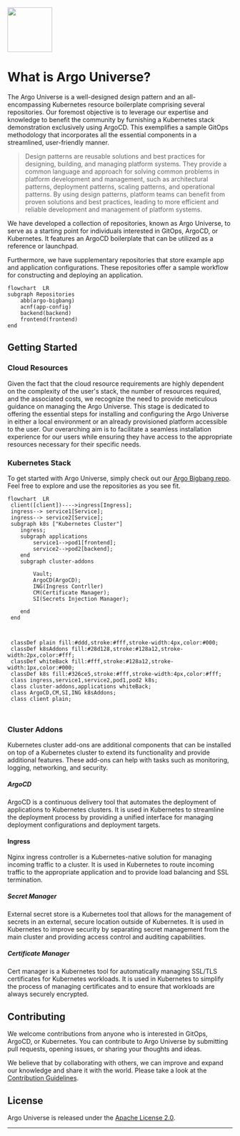 <img src="https://cncf-branding.netlify.app/img/projects/argo/horizontal/color/argo-horizontal-color.png" height="100" alt="" />

# What is Argo Universe?

The Argo Universe is a well-designed design pattern and an all-encompassing Kubernetes resource boilerplate comprising several repositories. Our foremost objective is to leverage our expertise and knowledge to benefit the community by furnishing a Kubernetes stack demonstration exclusively using ArgoCD. This exemplifies a sample GitOps methodology that incorporates all the essential components in a streamlined, user-friendly manner.

>Design patterns are reusable solutions and best practices for designing, building, and managing platform systems. They provide a common language and approach for solving common problems in platform development and management, such as architectural patterns, deployment patterns, scaling patterns, and operational patterns. By using design patterns, platform teams can benefit from proven solutions and best practices, leading to more efficient and reliable development and management of platform systems.

    
We have developed a collection of repositories, known as Argo Universe, to serve as a starting point for individuals interested in GitOps, ArgoCD, or Kubernetes. It features an ArgoCD boilerplate that can be utilized as a reference or launchpad.

Furthermore, we have supplementary repositories that store example app and application configurations. These repositories offer a sample workflow for constructing and deploying an application.

``` mermaid
flowchart  LR
subgraph Repositories
    abb(argo-bigbang) 
    acnf(app-config) 
    backend(backend)
    frontend(frontend)
end

```

## Getting Started
 
### Cloud Resources

Given the fact that the cloud resource requirements are highly dependent on the complexity of the user's stack, the number of resources required, and the associated costs, we recognize the need to provide meticulous guidance on managing the Argo Universe. This stage is dedicated to offering the essential steps for installing and configuring the Argo Universe in either a local environment or an already provisioned platform accessible to the user. Our overarching aim is to facilitate a seamless installation experience for our users while ensuring they have access to the appropriate resources necessary for their specific needs.


### Kubernetes Stack

To get started with Argo Universe, simply check out our [Argo Bigbang repo](https://github.com/argo-universe/argo-bigbang). Feel free to explore and use the repositories as you see fit.


``` mermaid
flowchart  LR
 client([client])---->ingress[Ingress];
 ingress--> service1[Service];
 ingress--> service2[Service];
 subgraph k8s ["Kubernetes Cluster"]
    ingress;
    subgraph applications
        service1-->pod1[frontend];
        service2-->pod2[backend];
    end
    subgraph cluster-addons
        
        Vault;
        ArgoCD(ArgoCD);
        ING(Ingress Contrller)
        CM(Certificate Manager);
        SI(Secrets Injection Manager);

    end
 end



 classDef plain fill:#ddd,stroke:#fff,stroke-width:4px,color:#000;
 classDef k8sAddons fill:#28d128,stroke:#128a12,stroke-width:2px,color:#fff;
 classDef whiteBack fill:#fff,stroke:#128a12,stroke-width:1px,color:#000;
 classDef k8s fill:#326ce5,stroke:#fff,stroke-width:4px,color:#fff; 
 class ingress,service1,service2,pod1,pod2 k8s;
 class cluster-addons,applications whiteBack;
 class ArgoCD,CM,SI,ING k8sAddons;
 class client plain;



```
### Cluster Addons

Kubernetes cluster add-ons are additional components that can be installed on top of a Kubernetes cluster to extend its functionality and provide additional features. These add-ons can help with tasks such as monitoring, logging, networking, and security.

##### ArgoCD
ArgoCD is a continuous delivery tool that automates the deployment of applications to Kubernetes clusters. It is used in Kubernetes to streamline the deployment process by providing a unified interface for managing deployment configurations and deployment targets.

#### Ingress  
Nginx ingress controller is a Kubernetes-native solution for managing incoming traffic to a cluster. It is used in Kubernetes to route incoming traffic to the appropriate application and to provide load balancing and SSL termination.

##### Secret Manager 
External secret store is a Kubernetes tool that allows for the management of secrets in an external, secure location outside of Kubernetes. It is used in Kubernetes to improve security by separating secret management from the main cluster and providing access control and auditing capabilities.

##### Certificate Manager 
Cert manager is a Kubernetes tool for automatically managing SSL/TLS certificates for Kubernetes workloads. It is used in Kubernetes to simplify the process of managing certificates and to ensure that workloads are always securely encrypted.

## Contributing

We welcome contributions from anyone who is interested in GitOps, ArgoCD, or Kubernetes. You can contribute to Argo Universe by submitting pull requests, opening issues, or sharing your thoughts and ideas.

We believe that by collaborating with others, we can improve and expand our knowledge and share it with the world. Please take a look at the [Contribution Guidelines](/CONTRIBUTING.md).

## License

Argo Universe is released under the [Apache License 2.0](LICENSE.md). 

--- 
